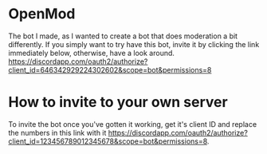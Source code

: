 # OpenMod
The bot I made, as I wanted to create a bot that does moderation a bit differently.
If you simply want to try have this bot, invite it by clicking the link immediately below, otherwise, have a look around.</br>
https://discordapp.com/oauth2/authorize?client_id=646342929224302602&scope=bot&permissions=8

# How to invite to your own server
To invite the bot once you've gotten it working, get it's client ID and replace the numbers in this link with it https://discordapp.com/oauth2/authorize?client_id=123456789012345678&scope=bot&permissions=8.
